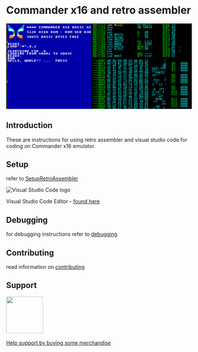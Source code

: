 # Commander x16 and retro assembler

![screenshot](debugging/images/screenshot.png)

## Introduction
These are instructions for using retro assembler and visual studio code for coding on Commander x16 emulator. 

## Setup

refer to [SetupRetroAssembler](SetupRetroAssembler.md)

<img src="https://visualstudio.microsoft.com/wp-content/uploads/2019/09/vs-code-responsive-01-1.png" alt="Visual Studio Code logo" style="height: 50px; width:60px;"/>

Visual Studio Code Editor - [found here](https://visualstudio.microsoft.com/)


## Debugging

for debugging instructions refer to [debugging](debugging\Debugger.md)

## Contributing 

read information on [contributing](CONTRIBUTING.md)


## Support

<img src="https://vangogh.teespring.com/v3/image/SugZ-DRGZXUTuSzfrFtaOU3TAUQ/800/800.jpg" width="100px"  height="100px">

[Help support by buying some merchandise](https://cavtronics-3.creator-spring.com/)

